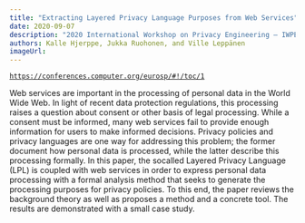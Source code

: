 ```yaml
---
title: "Extracting Layered Privacy Language Purposes from Web Services"
date: 2020-09-07
description: "2020 International Workshop on Privacy Engineering – IWPE'20"
authors: Kalle Hjerppe, Jukka Ruohonen, and Ville Leppänen
imageUrl:
---
```

[`https://conferences.computer.org/eurosp/#!/toc/1`](https://conferences.computer.org/eurosp/#!/toc/1)

Web services are important in the processing of personal data in the World Wide Web. In light of recent data protection regulations, this processing raises a question about consent or other basis of legal processing. While a consent must be informed, many web services fail to provide enough information for users to make informed decisions. Privacy policies and privacy languages are one way for addressing this problem; the former document how personal data is processed, while the latter describe this processing formally. In this paper, the socalled Layered Privacy Language (LPL) is coupled with web services in order to express personal data processing with a formal analysis method that seeks to generate the processing purposes for privacy policies. To this end, the paper reviews the background theory as well as proposes a method and a concrete tool. The results are demonstrated with a small case study.
